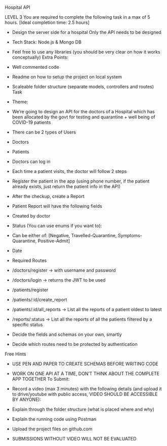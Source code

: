 Hospital API

LEVEL 3
You are required to complete the following task in a max of 5 hours. [Ideal completion time: 2.5 hours]
- Design the server side for a hospital Only the API needs to be designed
- Tech Stack: Node.js &amp; Mongo DB
- Feel free to use any libraries (you should be very clear on how it works conceptually)
Extra Points:
- Well commented code
- Readme on how to setup the project on local system
- Scaleable folder structure (separate models, controllers and routes)
Task
- Theme:
- We’re going to design an API for the doctors of a Hospital which has been allocated by the
govt for testing and quarantine + well being of COVID-19 patients
- There can be 2 types of Users
- Doctors
- Patients
- Doctors can log in
- Each time a patient visits, the doctor will follow 2 steps
- Register the patient in the app (using phone number, if the patient already exists, just
return the patient info in the API)
- After the checkup, create a Report
- Patient Report will have the following fields
- Created by doctor
- Status (You can use enums if you want to):
- Can be either of: [Negative, Travelled-Quarantine, Symptoms-Quarantine,
Positive-Admit]

- Date
- Required Routes
- /doctors/register → with username and password
- /doctors/login → returns the JWT to be used
- /patients/register
- /patients/:id/create_report
- /patients/:id/all_reports → List all the reports of a patient oldest to latest
- /reports/:status → List all the reports of all the patients filtered by a specific status
- Decide the fields and schemas on your own, smartly
- Decide which routes need to be protected by authentication

Free Hints
- USE PEN AND PAPER TO CREATE SCHEMAS BEFORE WRITING CODE

- WORK ON ONE API AT A TIME, DON’T THINK ABOUT THE COMPLETE APP TOGETHER
To Submit:
- Record a video (max 3 minutes) with the following details (and upload it to drive/youtube with
public access, VIDEO SHOULD BE ACCESSIBLE BY ANYONE):
- Explain through the folder structure (what is placed where and why)
- Explain the running code using Postman
- Upload the project files on github.com
- SUBMISSIONS WITHOUT VIDEO WILL NOT BE EVALUATED
